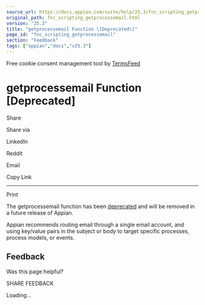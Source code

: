 ```yaml
---
source_url: https://docs.appian.com/suite/help/25.3/fnc_scripting_getprocessemail.html
original_path: fnc_scripting_getprocessemail.html
version: "25.3"
title: "getprocessemail Function \[Deprecated\]"
page_id: "fnc_scripting_getprocessemail"
section: "Feedback"
tags: ["appian","docs","v25.3"]
---
```



Free cookie consent management tool by [TermsFeed](https://www.termsfeed.com/)

# getprocessemail Function \[Deprecated\]

Share

Share via

LinkedIn

Reddit

Email

Copy Link

* * *

Print

The getprocessemail function has been [deprecated](Deprecated_Features.html) and will be removed in a future release of Appian.

Appian recommends routing email through a single email account, and using key/value pairs in the subject or body to target specific processes, process models, or events.

## Feedback

Was this page helpful?

SHARE FEEDBACK

Loading...